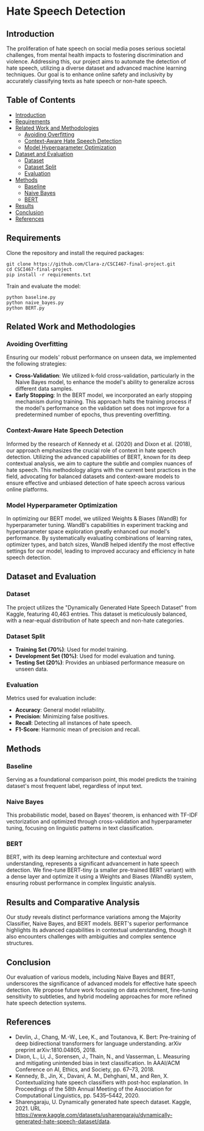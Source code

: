 # Hate Speech Detection

## Introduction
The proliferation of hate speech on social media poses serious societal challenges, from mental health impacts to fostering discrimination and violence. Addressing this, our project aims to automate the detection of hate speech, utilizing a diverse dataset and advanced machine learning techniques. Our goal is to enhance online safety and inclusivity by accurately classifying texts as hate speech or non-hate speech.

## Table of Contents
- [Introduction](#introduction)
- [Requirements](#requirements)
- [Related Work and Methodologies](#related-work-and-methodologies)
  - [Avoiding Overfitting](#avoiding-overfitting)
  - [Context-Aware Hate Speech Detection](#context-aware-hate-speech-detection)
  - [Model Hyperparameter Optimization](#model-hyperparameter-optimization)
- [Dataset and Evaluation](#dataset-and-evaluation)
  - [Dataset](#dataset)
  - [Dataset Split](#dataset-split)
  - [Evaluation](#evaluation)
- [Methods](#methods)
  - [Baseline](#baseline)
  - [Naive Bayes](#naive-bayes)
  - [BERT](#bert)
- [Results](#results-and-comparative-analysis)
- [Conclusion](#conclusion)
- [References](#references)

## Requirements
Clone the repository and install the required packages:
```
git clone https://github.com/Clara-z/CSCI467-final-project.git
cd CSCI467-final-project
pip install -r requirements.txt
```
Train and evaluate the model:
```
python baseline.py
python naive_bayes.py
python BERT.py
```

## Related Work and Methodologies

### Avoiding Overfitting
Ensuring our models' robust performance on unseen data, we implemented the following strategies:
- **Cross-Validation**: We utilized k-fold cross-validation, particularly in the Naive Bayes model, to enhance the model's ability to generalize across different data samples.
- **Early Stopping**: In the BERT model, we incorporated an early stopping mechanism during training. This approach halts the training process if the model's performance on the validation set does not improve for a predetermined number of epochs, thus preventing overfitting.

### Context-Aware Hate Speech Detection
Informed by the research of Kennedy et al. (2020) and Dixon et al. (2018), our approach emphasizes the crucial role of context in hate speech detection. Utilizing the advanced capabilities of BERT, known for its deep contextual analysis, we aim to capture the subtle and complex nuances of hate speech. This methodology aligns with the current best practices in the field, advocating for balanced datasets and context-aware models to ensure effective and unbiased detection of hate speech across various online platforms.

### Model Hyperparameter Optimization
In optimizing our BERT model, we utilized Weights & Biases (WandB) for hyperparameter tuning. WandB's capabilities in experiment tracking and hyperparameter space exploration greatly enhanced our model's performance. By systematically evaluating combinations of learning rates, optimizer types, and batch sizes, WandB helped identify the most effective settings for our model, leading to improved accuracy and efficiency in hate speech detection.

## Dataset and Evaluation

### Dataset
The project utilizes the "Dynamically Generated Hate Speech Dataset" from Kaggle, featuring 40,463 entries. This dataset is meticulously balanced, with a near-equal distribution of hate speech and non-hate categories.

### Dataset Split
- **Training Set (70%)**: Used for model training.
- **Development Set (10%)**: Used for model evaluation and tuning.
- **Testing Set (20%)**: Provides an unbiased performance measure on unseen data.

### Evaluation
Metrics used for evaluation include:
- **Accuracy**: General model reliability.
- **Precision**: Minimizing false positives.
- **Recall**: Detecting all instances of hate speech.
- **F1-Score**: Harmonic mean of precision and recall.

## Methods

### Baseline
Serving as a foundational comparison point, this model predicts the training dataset's most frequent label, regardless of input text.

### Naive Bayes
This probabilistic model, based on Bayes’ theorem, is enhanced with TF-IDF vectorization and optimized through cross-validation and hyperparameter tuning, focusing on linguistic patterns in text classification.

### BERT
BERT, with its deep learning architecture and contextual word understanding, represents a significant advancement in hate speech detection. We fine-tune BERT-tiny (a smaller pre-trained BERT variant) with a dense layer and optimize it using a Weights and Biases (WandB) system, ensuring robust performance in complex linguistic analysis.

## Results and Comparative Analysis
Our study reveals distinct performance variations among the Majority Classifier, Naive Bayes, and BERT models. BERT's superior performance highlights its advanced capabilities in contextual understanding, though it also encounters challenges with ambiguities and complex sentence structures.

## Conclusion
Our evaluation of various models, including Naive Bayes and BERT, underscores the significance of advanced models for effective hate speech detection. We propose future work focusing on data enrichment, fine-tuning sensitivity to subtleties, and hybrid modeling approaches for more refined hate speech detection systems.

## References
- Devlin, J., Chang, M.-W., Lee, K., and Toutanova, K. Bert: Pre-training of deep bidirectional transformers for language understanding. arXiv preprint arXiv:1810.04805, 2018.
- Dixon, L., Li, J., Sorensen, J., Thain, N., and Vasserman, L. Measuring and mitigating unintended bias in text classification. In AAAI/ACM Conference on AI, Ethics, and Society, pp. 67–73, 2018.
- Kennedy, B., Jin, X., Davani, A. M., Dehghani, M., and Ren, X. Contextualizing hate speech classifiers with post-hoc explanation. In Proceedings of the 58th Annual Meeting of the Association for Computational Linguistics, pp. 5435–5442, 2020.
- Sharengaraju, U. Dynamically generated hate speech dataset. Kaggle, 2021. URL https://www.kaggle.com/datasets/usharengaraju/dynamically-generated-hate-speech-dataset/data.

